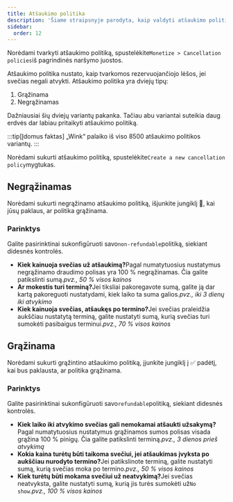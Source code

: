 ```yaml
---
title: Atšaukimo politika
description: 'Šiame straipsnyje parodyta, kaip valdyti atšaukimo politiką „Wink“.'
sidebar:
  order: 12
---
```

Norėdami tvarkyti atšaukimo politiką, spustelėkite`Monetize > Cancellation policies`iš pagrindinės naršymo juostos.

Atšaukimo politika nustato, kaip tvarkomos rezervuojančiojo lėšos, jei svečias negali atvykti. Atšaukimo politika yra dviejų tipų:

1. Grąžinama
2. Negrąžinamas

Dažniausiai šių dviejų variantų pakanka. Tačiau abu variantai suteikia daug erdvės dar labiau pritaikyti atšaukimo politiką.

:::tip\[Įdomus faktas]
„Wink“ palaiko iš viso 8500 atšaukimo politikos variantų.
:::

Norėdami sukurti atšaukimo politiką, spustelėkite`Create a new cancellation policy`mygtukas.

## Negrąžinamas

Norėdami sukurti negrąžinamo atšaukimo politiką, išjunkite jungiklį 🛑, kai jūsų paklaus, ar politika grąžinama.

### Parinktys

Galite pasirinktinai sukonfigūruoti savo`non-refundable`politiką, siekiant didesnės kontrolės.

* **Kiek kainuoja svečias už atšaukimą?**&#x50;agal numatytuosius nustatymus negrąžinamo draudimo polisas yra 100 % negrąžinamas. Čia galite patikslinti sumą.*pvz., 50 % visos kainos*
* **Ar mokestis turi terminą?**&#x4A;ei tiksliai pakoregavote sumą, galite ją dar kartą pakoreguoti nustatydami, kiek laiko ta suma galios.*pvz., iki 3 dienų iki atvykimo*
* **Kiek kainuoja svečias, atšaukęs po termino?**&#x4A;ei svečias praleidžia aukščiau nustatytą terminą, galite nustatyti sumą, kurią svečias turi sumokėti pasibaigus terminui.*pvz., 70 % visos kainos*

## Grąžinama

Norėdami sukurti grąžintino atšaukimo politiką, įjunkite jungiklį į ✅ padėtį, kai bus paklausta, ar politika grąžinama.

### Parinktys

Galite pasirinktinai sukonfigūruoti savo`refundable`politiką, siekiant didesnės kontrolės.

* **Kiek laiko iki atvykimo svečias gali nemokamai atšaukti užsakymą?**&#x50;agal numatytuosius nustatymus grąžinamos sumos polisas visada grąžina 100 % pinigų. Čia galite patikslinti terminą.*pvz., 3 dienos prieš atvykimą*
* **Kokia kaina turėtų būti taikoma svečiui, jei atšaukimas įvyksta po aukščiau nurodyto termino?**&#x4A;ei patikslinote terminą, galite nustatyti sumą, kurią svečias moka po termino.*pvz., 50 % visos kainos*
* **Kiek turėtų būti mokama svečiui už neatvykimą?**&#x4A;ei svečias neatvyksta, galite nustatyti sumą, kurią jis turės sumokėti už`No show`.*pvz., 100 % visos kainos*


